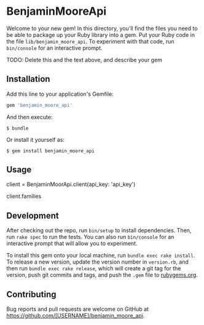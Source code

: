# BenjaminMooreApi

Welcome to your new gem! In this directory, you'll find the files you need to be able to package up your Ruby library into a gem. Put your Ruby code in the file `lib/benjamin_moore_api`. To experiment with that code, run `bin/console` for an interactive prompt.

TODO: Delete this and the text above, and describe your gem

## Installation

Add this line to your application's Gemfile:

```ruby
gem 'benjamin_moore_api'
```

And then execute:

    $ bundle

Or install it yourself as:

    $ gem install benjamin_moore_api

## Usage

client = BenjaminMoorApi.client(api_key: 'api_key')

client.families

## Development

After checking out the repo, run `bin/setup` to install dependencies. Then, run `rake spec` to run the tests. You can also run `bin/console` for an interactive prompt that will allow you to experiment.

To install this gem onto your local machine, run `bundle exec rake install`. To release a new version, update the version number in `version.rb`, and then run `bundle exec rake release`, which will create a git tag for the version, push git commits and tags, and push the `.gem` file to [rubygems.org](https://rubygems.org).

## Contributing

Bug reports and pull requests are welcome on GitHub at https://github.com/[USERNAME]/benjamin_moore_api.
